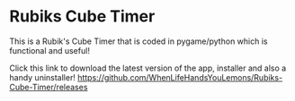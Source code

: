 # Rubiks Cube Timer

This is a Rubik's Cube Timer that is coded in pygame/python which is functional and useful!

Click this link to download the latest version of the app, installer and also a handy uninstaller!
https://github.com/WhenLifeHandsYouLemons/Rubiks-Cube-Timer/releases
